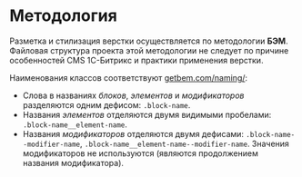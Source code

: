 
# Методология

Разметка и стилизация верстки осуществляется по методологии **БЭМ**. Файловая структура проекта этой методологии не следует по причине особенностей CMS 1С-Битрикс и практики применения верстки.

Наименования классов соответствуют [getbem.com/naming/](http://getbem.com/naming/):

* Слова в названиях *блоков*, *элементов* и *модификаторов* разделяются одним дефисом: `.block-name`.
* Названия *элементов* отделяются двумя видимыми пробелами: `.block-name__element-name`.
* Названия *модификаторов* отделяются двумя дефисами: `.block-name--modifier-name`, `.block-name__element-name--modifier-name`. Значения модификаторов не используются (являются продолжением названия модификатора).